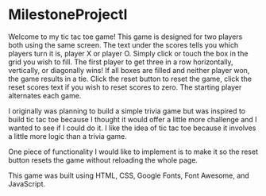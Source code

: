 # MilestoneProjectI
Welcome to my tic tac toe game! This game is designed for two players both using the same screen. The text under the scores tells you which players turn it is, player X or player O. Simply click or touch the box in the grid you wish to fill. The first player to get three in a row horizontally, vertically, or diagonally wins!
If all boxes are filled and neither player won, the game results in a tie. Click the reset button to reset the game, click the reset scores text if you wish to reset scores to zero. The starting player alternates each game.

I originally was planning to build a simple trivia game but was inspired to build tic tac toe because I thought it would offer a little more challenge and I wanted to see if I could do it. I like the idea of tic tac toe because it involves a little more logic than a trivia game.

One piece of functionality I would like to implement is to make it so the reset button resets the game without reloading the whole page.

This game was built using HTML, CSS, Google Fonts, Font Awesome, and JavaScript.